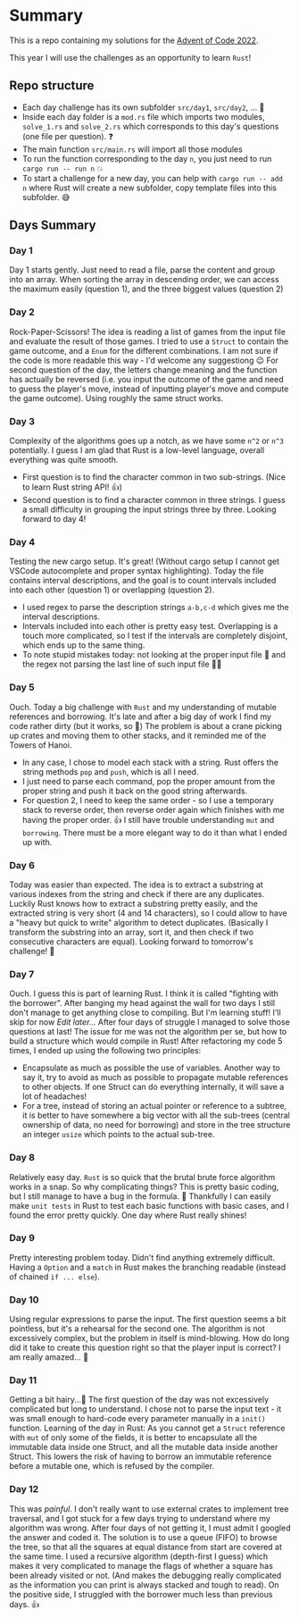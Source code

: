 # Summary
This is a repo containing my solutions for the [Advent of Code 2022](https://adventofcode.com/2022).

This year I will use the challenges as an opportunity to learn `Rust`!

## Repo structure
* Each day challenge has its own subfolder `src/day1`, `src/day2`, ... 📅
* Inside each day folder is a `mod.rs` file which imports two modules, `solve_1.rs` and `solve_2.rs` which corresponds to this day's questions (one file per question). ❓
* The main function `src/main.rs` will import all those modules
* To run the function corresponding to the day `n`, you just need to run `cargo run -- run n` 💥
* To start a challenge for a new day, you can help with `cargo run -- add n` where Rust will create a new subfolder, copy template files into this subfolder. 😅

## Days Summary

### Day 1
Day 1 starts gently. Just need to read a file, parse the content and group into an array.
When sorting the array in descending order, we can access the maximum easily (question 1), and the three biggest values (question 2)

### Day 2
Rock-Paper-Scissors!
The idea is reading a list of games from the input file and evaluate the result of those games.
I tried to use a `Struct` to contain the game outcome, and a `Enum` for the different combinations. I am not sure if the code is more readable this way - I'd welcome any suggestiong 😉
For second question of the day, the letters change meaning and the function has actually be reversed (i.e. you input the outcome of the game and need to guess the player's move, instead of inputting player's move and compute the game outcome). Using roughly the same struct works.

### Day 3
Complexity of the algorithms goes up a notch, as we have some `n^2` or `n^3` potentially.
I guess I am glad that Rust is a low-level language, overall everything was quite smooth.
* First question is to find the character common in two sub-strings. (Nice to learn Rust string API! 👍)
* Second question is to find a character common in three strings. I guess a small difficulty in grouping the input strings three by three.
Looking forward to day 4!

### Day 4
Testing the new cargo setup. It's great! (Without cargo setup I cannot get VSCode autocomplete and proper syntax highlighting).
Today the file contains interval descriptions, and the goal is to count intervals included into each other (question 1) or overlapping (question 2).
* I used regex to parse the description strings `a-b,c-d` which gives me the interval descriptions.
* Intervals included into each other is pretty easy test. Overlapping is a touch more complicated, so I test if the intervals are completely disjoint, which ends up to the same thing.
* To note stupid mistakes today: not looking at the proper input file 🤦 and the regex not parsing the last line of such input file 🤦🤦

### Day 5
Ouch. Today a big challenge with `Rust` and my understanding of mutable references and borrowing.
It's late and after a big day of work I find my code rather dirty (but it works, so 🤷)
The problem is about a crane picking up crates and moving them to other stacks, and it reminded me of the Towers of Hanoi.
* In any case, I chose to model each stack with a string. Rust offers the string methods `pop` and `push`, which is all I need.
* I just need to parse each command, pop the proper amount from the proper string and push it back on the good string afterwards.
* For question 2, I need to keep the same order - so I use a temporary stack to reverse order, then reverse order again which finishes with me having the proper order. 👍
I still have trouble understanding `mut` and `borrowing`. There must be a more elegant way to do it than what I ended up with.

### Day 6
Today was easier than expected. The idea is to extract a substring at various indexes from the string and check if there are any duplicates.
Luckily Rust knows how to extract a substring pretty easily, and the extracted string is very short (4 and 14 characters), so I could allow to have a "heavy but quick to write" algorithm to detect duplicates. (Basically I transform the substring into an array, sort it, and then check if two consecutive characters are equal).
Looking forward to tomorrow's challenge! 💪

### Day 7
Ouch. I guess this is part of learning Rust. I think it is called "fighting with the borrower". After banging my head against the wall for two days I still don't manage to get anything close to compiling. But I'm learning stuff!
I'll skip for now
_Edit later..._
After four days of struggle I managed to solve those questions at last!
The issue for me was not the algorithm per se, but how to build a structure which would compile in Rust!
After refactoring my code 5 times, I ended up using the following two principles:
* Encapsulate as much as possible the use of variables. Another way to say it, try to avoid as much as possible to propagate mutable references to other objects. If one Struct can do everything internally, it will save a lot of headaches!
* For a tree, instead of storing an actual pointer or reference to a subtree, it is better to have somewhere a big vector with all the sub-trees (central ownership of data, no need for borrowing) and store in the tree structure an integer `usize` which points to the actual sub-tree.

### Day 8
Relatively easy day. `Rust` is so quick that the brutal brute force algorithm works in a snap. So why complicating things? This is pretty basic coding, but I still manage to have a bug in the formula. 🤦 Thankfully I can easily make `unit tests` in Rust to test each basic functions with basic cases, and I found the error pretty quickly. One day where Rust really shines!

### Day 9
Pretty interesting problem today. Didn't find anything extremely difficult. Having a `Option` and a `match` in Rust makes the branching readable (instead of chained `if ... else`).

### Day 10
Using regular expressions to parse the input. The first question seems a bit pointless, but it's a rehearsal for the second one. The algorithm is not excessively complex, but the problem in itself is mind-blowing. How do long did it take to create this question right so that the player input is correct? I am really amazed... 🙇

### Day 11
Getting a bit hairy...🙈
The first question of the day was not excessively complicated but long to understand.
I chose not to parse the input text - it was small enough to hard-code every parameter manually in a `init()` function.
Learning of the day in Rust: As you cannot get a `Struct` reference with `mut` of only some of the fields, it is better to encapsulate all the immutable data inside one Struct, and all the mutable data inside another Struct. This lowers the risk of having to borrow an immutable reference before a mutable one, which is refused by the compiler.

### Day 12
This was *painful*.
I don't really want to use external crates to implement tree traversal, and I got stuck for a few days trying to understand where my algorithm was wrong.
After four days of not getting it, I must admit I googled the answer and coded it.
The solution is to use a queue (FIFO) to browse the tree, so that all the squares at equal distance from start are covered at the same time. I used a recursive algorithm (depth-first I guess) which makes it very complicated to manage the flags of whether a square has been already visited or not. (And makes the debugging really complicated as the information you can print is always stacked and tough to read).
On the positive side, I struggled with the borrower much less than previous days. 👍

